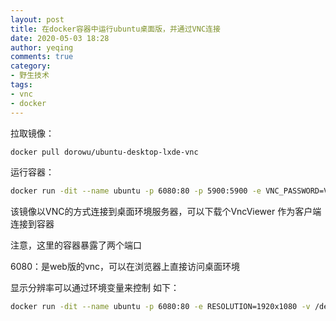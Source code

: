 ```yaml
---
layout: post
title: 在docker容器中运行ubuntu桌面版，并通过VNC连接
date: 2020-05-03 18:28
author: yeqing
comments: true
category: 
- 野生技术
tags: 
- vnc
- docker
---
```


拉取镜像：
```bash
docker pull dorowu/ubuntu-desktop-lxde-vnc
```
运行容器：
```bash
docker run -dit --name ubuntu -p 6080:80 -p 5900:5900 -e VNC_PASSWORD=VNC登录的密码 -v /dev/shm:/dev/shm dorowu/ubuntu-desktop-lxde-vnc
```
该镜像以VNC的方式连接到桌面环境服务器，可以下载个VncViewer 作为客户端连接到容器

注意，这里的容器暴露了两个端口

6080：是web版的vnc，可以在浏览器上直接访问桌面环境

显示分辨率可以通过环境变量来控制 如下：
```bash
docker run -dit --name ubuntu -p 6080:80 -e RESOLUTION=1920x1080 -v /dev/shm:/dev/shm dorowu/ubuntu-desktop-lxde-vnc
```
